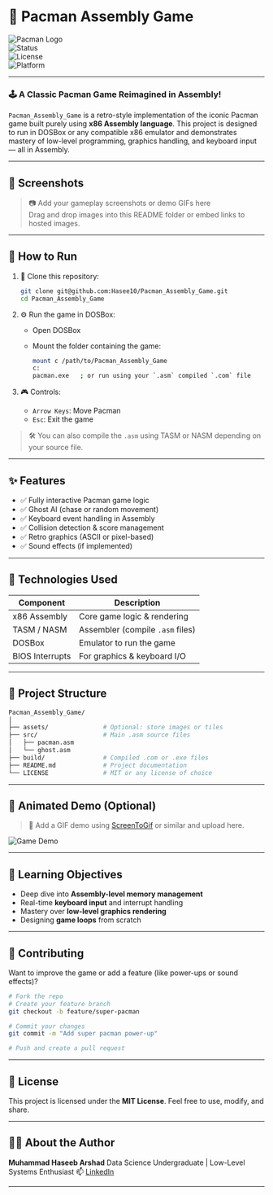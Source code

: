# 👾 Pacman Assembly Game

![Pacman Logo](https://upload.wikimedia.org/wikipedia/en/5/59/Pac-man.png)  
![Status](https://img.shields.io/badge/status-active-brightgreen)  
![License](https://img.shields.io/badge/license-MIT-blue)  
![Platform](https://img.shields.io/badge/platform-x86%20Assembly-lightgrey)

---

### 🕹️ A Classic Pacman Game Reimagined in Assembly!

`Pacman_Assembly_Game` is a retro-style implementation of the iconic Pacman game built purely using **x86 Assembly language**. This project is designed to run in DOSBox or any compatible x86 emulator and demonstrates mastery of low-level programming, graphics handling, and keyboard input — all in Assembly.

---

## 📸 Screenshots

> 📷 Add your gameplay screenshots or demo GIFs here  
> Drag and drop images into this README folder or embed links to hosted images.

---

## 🚀 How to Run

1. 💾 Clone this repository:
   ```bash
   git clone git@github.com:Hasee10/Pacman_Assembly_Game.git
   cd Pacman_Assembly_Game

2. ⚙️ Run the game in DOSBox:

   * Open DOSBox
   * Mount the folder containing the game:

     ```bash
     mount c /path/to/Pacman_Assembly_Game
     c:
     pacman.exe   ; or run using your `.asm` compiled `.com` file
     ```

3. 🎮 Controls:

   * `Arrow Keys`: Move Pacman
   * `Esc`: Exit the game

> 🛠 You can also compile the `.asm` using TASM or NASM depending on your source file.

---

## ✨ Features

* ✅ Fully interactive Pacman game logic
* ✅ Ghost AI (chase or random movement)
* ✅ Keyboard event handling in Assembly
* ✅ Collision detection & score management
* ✅ Retro graphics (ASCII or pixel-based)
* ✅ Sound effects (if implemented)

---

## 🧠 Technologies Used

| Component       | Description                      |
| --------------- | -------------------------------- |
| x86 Assembly    | Core game logic & rendering      |
| TASM / NASM     | Assembler (compile `.asm` files) |
| DOSBox          | Emulator to run the game         |
| BIOS Interrupts | For graphics & keyboard I/O      |

---

## 📁 Project Structure

```bash
Pacman_Assembly_Game/
│
├── assets/               # Optional: store images or tiles
├── src/                  # Main .asm source files
│   ├── pacman.asm
│   └── ghost.asm
├── build/                # Compiled .com or .exe files
├── README.md             # Project documentation
└── LICENSE               # MIT or any license of choice
```

---

## 🎨 Animated Demo (Optional)

> 🎥 Add a GIF demo using [ScreenToGif](https://www.screentogif.com/) or similar and upload here.

![Game Demo](demo/pacman-demo.gif)

---

## 📌 Learning Objectives

* Deep dive into **Assembly-level memory management**
* Real-time **keyboard input** and interrupt handling
* Mastery over **low-level graphics rendering**
* Designing **game loops** from scratch

---

## 🤝 Contributing

Want to improve the game or add a feature (like power-ups or sound effects)?

```bash
# Fork the repo
# Create your feature branch
git checkout -b feature/super-pacman

# Commit your changes
git commit -m "Add super pacman power-up"

# Push and create a pull request
```

---

## 🧾 License

This project is licensed under the **MIT License**.
Feel free to use, modify, and share.

---

## 🙋‍♂️ About the Author

**Muhammad Haseeb Arshad**
Data Science Undergraduate | Low-Level Systems Enthusiast
📫 [LinkedIn](https://www.linkedin.com/in/haseebarshad10)

---
